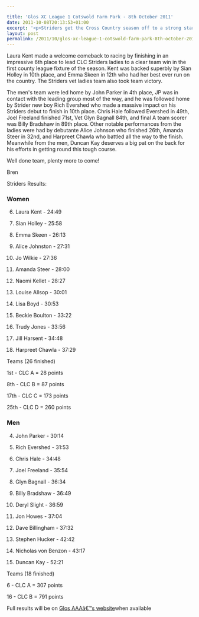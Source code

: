 ```yaml
---

title: 'Glos XC League 1 Cotswold Farm Park - 8th October 2011'
date: 2011-10-08T20:13:53+01:00
excerpt: '<p>Striders get the Cross Country season off to a strong start at Cotswold Farm Park.</p>'
layout: post
permalink: /2011/10/glos-xc-league-1-cotswold-farm-park-8th-october-2011/
---
```

</p> 

Laura Kent made a welcome comeback to racing by finishing in an impressive 6th place to lead CLC Striders ladies to a clear team win in the first county league fixture of the season. Kent was backed superbly by Sian Holley in 10th place, and Emma Skeen in 12th who had her best ever run on the country. The Striders vet ladies team also took team victory.

The men's team were led home by John Parker in 4th place, JP was in contact with the leading group most of the way, and he was followed home by Strider new boy Rich Evershed who made a massive impact on his Striders debut to finish in 10th place. Chris Hale followed Evershed in 49th, Joel Freeland finished 71st, Vet Glyn Bagnall 84th, and final A team scorer was Billy Bradshaw in 89th place. Other notable performances from the ladies were had by debutante Alice Johnson who finished 26th, Amanda Steer in 32nd, and Harpreet Chawla who battled all the way to the finish. Meanwhile from the men, Duncan Kay deserves a big pat on the back for his efforts in getting round this tough course.

Well done team, plenty more to come!

Bren 

Striders Results:

### Women

6) Laura Kent - 24:49

10) Sian Holley - 25:58

12) Emma Skeen - 26:13

26) Alice Johnston - 27:31

29) Jo Wilkie - 27:36

32) Amanda Steer - 28:00

42) Naomi Kellet - 28:27

68) Louise Allsop - 30:01

76) Lisa Boyd - 30:53

90) Beckie Boulton - 33:22

94) Trudy Jones - 33:56

99) Jill Harsent - 34:48

107) Harpreet Chawla - 37:29

Teams (26 finished)

1st - CLC A = 28 points

8th - CLC B = 87 points

17th - CLC C = 173 points

25th - CLC D = 260 points

### Men

4) John Parker - 30:14

10) Rich Evershed - 31:53

49) Chris Hale - 34:48

71) Joel Freeland - 35:54

84) Glyn Bagnall - 36:34

89) Billy Bradshaw - 36:49

92) Deryl Slight - 36:59

93) Jon Howes - 37:04

102) Dave Billingham - 37:32

156) Stephen Hucker - 42:42

161) Nicholas von Benzon - 43:17

187) Duncan Kay - 52:21

Teams (18 finished)

6 - CLC A = 307 points

16 - CLC B = 791 points</p> 

Full results will be on <a href="http://www.glosaaa.org.uk/GAAA_newresultstable.htm" target="_blank" rel="nofollow">Glos AAAâ€™s website</a>when available